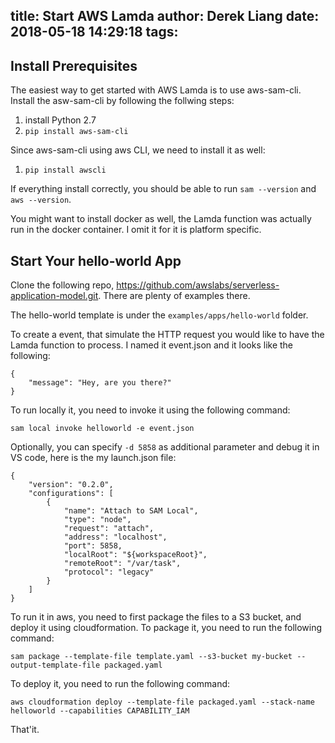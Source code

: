 title: Start AWS Lamda
author: Derek Liang
date: 2018-05-18 14:29:18
tags:
---
## Install Prerequisites
The easiest way to get started with AWS Lamda is to use aws-sam-cli. Install the asw-sam-cli by following the follwing steps:

1. install Python 2.7
2. `pip install aws-sam-cli`

Since aws-sam-cli using aws CLI, we need to install it as well:

1) `pip install awscli`

If everything install correctly, you should be able to run `sam --version` and `aws --version`.

You might want to install docker as well, the Lamda function was actually run in the docker container. I omit it for it is platform specific.

## Start Your hello-world App
Clone the following repo, https://github.com/awslabs/serverless-application-model.git. There are plenty of examples there. 

The hello-world template is under the `examples/apps/hello-world` folder. 

To create a event, that simulate the HTTP request you would like to have the Lamda function to process. I named it event.json and it looks like the following:

```
{
    "message": "Hey, are you there?"
}
```
To run locally it, you need to invoke it using the following command:
```
sam local invoke helloworld -e event.json
```

Optionally, you can specify `-d 5858` as additional parameter and debug it in VS code, here is the my launch.json file:
```
{
    "version": "0.2.0",
    "configurations": [
        {
            "name": "Attach to SAM Local",
            "type": "node",
            "request": "attach",
            "address": "localhost",
            "port": 5858,
            "localRoot": "${workspaceRoot}",
            "remoteRoot": "/var/task",
            "protocol": "legacy"
        }
    ]
}
```

To run it in aws, you need to first package the files to a S3 bucket, and deploy it using cloudformation. To package it, you need to run the following command:

```
sam package --template-file template.yaml --s3-bucket my-bucket --output-template-file packaged.yaml
```

To deploy it, you need to run the following command:
```
aws cloudformation deploy --template-file packaged.yaml --stack-name helloworld --capabilities CAPABILITY_IAM
```

That'it.



      